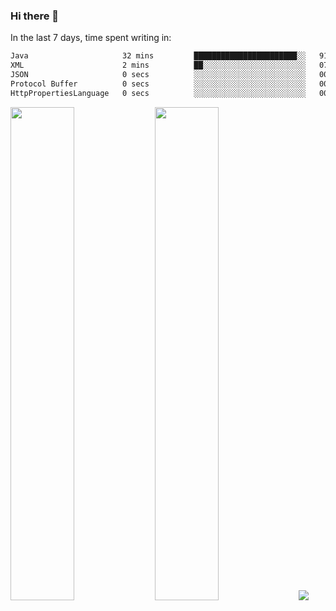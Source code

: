### Hi there 👋

In the last 7 days, time spent writing in:

<!--START_SECTION:waka-->

```txt
Java                     32 mins         ███████████████████████░░   91.86 %
XML                      2 mins          ██░░░░░░░░░░░░░░░░░░░░░░░   07.56 %
JSON                     0 secs          ░░░░░░░░░░░░░░░░░░░░░░░░░   00.45 %
Protocol Buffer          0 secs          ░░░░░░░░░░░░░░░░░░░░░░░░░   00.07 %
HttpPropertiesLanguage   0 secs          ░░░░░░░░░░░░░░░░░░░░░░░░░   00.05 %
```

<!--END_SECTION:waka-->

<img src="https://wakatime.com/share/@jimtje/5d0c92de-08f8-4a72-8f2f-6a9693d1e318.svg" width=45% height=45%> <img src="https://wakatime.com/share/@jimtje/501498ae-bda5-4da7-a89d-b40bcdd5556d.svg" width=45% height=45%>
![](https://hit.yhype.me/github/profile?user_id=43537315)
